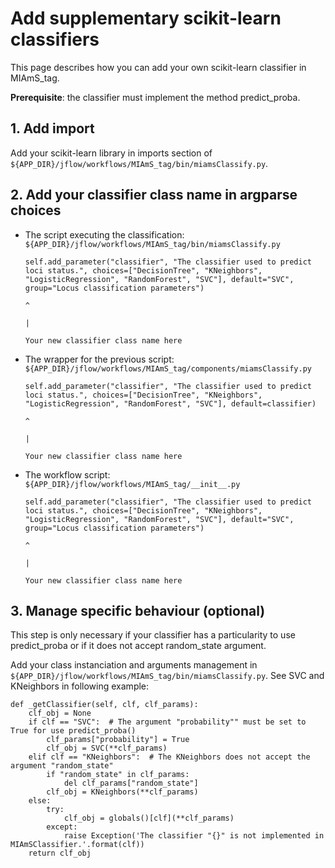 # Add supplementary scikit-learn classifiers

This page describes how you can add your own scikit-learn classifier in MIAmS_tag.

**Prerequisite**: the classifier must implement the method predict_proba.

## 1. Add import

Add your scikit-learn library in imports section of `${APP_DIR}/jflow/workflows/MIAmS_tag/bin/miamsClassify.py`.

## 2. Add your classifier class name in argparse choices

  * The script executing the classification: `${APP_DIR}/jflow/workflows/MIAmS_tag/bin/miamsClassify.py`


        self.add_parameter("classifier", "The classifier used to predict loci status.", choices=["DecisionTree", "KNeighbors", "LogisticRegression", "RandomForest", "SVC"], default="SVC", group="Locus classification parameters")
                                                                                                                                                                          ^
                                                                                                                                                                          |
                                                                                                                                                                          Your new classifier class name here

  * The wrapper for the previous script: `${APP_DIR}/jflow/workflows/MIAmS_tag/components/miamsClassify.py`

        self.add_parameter("classifier", "The classifier used to predict loci status.", choices=["DecisionTree", "KNeighbors", "LogisticRegression", "RandomForest", "SVC"], default=classifier)
                                                                                                                                                                          ^
                                                                                                                                                                          |
                                                                                                                                                                          Your new classifier class name here

  * The workflow script: `${APP_DIR}/jflow/workflows/MIAmS_tag/__init__.py`

        self.add_parameter("classifier", "The classifier used to predict loci status.", choices=["DecisionTree", "KNeighbors", "LogisticRegression", "RandomForest", "SVC"], default="SVC", group="Locus classification parameters")
                                                                                                                                                                          ^
                                                                                                                                                                          |
                                                                                                                                                                          Your new classifier class name here

## 3. Manage specific behaviour (optional)

This step is only necessary if your classifier has a particularity to use predict_proba or if it does not accept random_state argument.

Add your class instanciation and arguments management in `${APP_DIR}/jflow/workflows/MIAmS_tag/bin/miamsClassify.py`. See SVC and KNeighbors in following example:

    def _getClassifier(self, clf, clf_params):
        clf_obj = None
        if clf == "SVC":  # The argument "probability"" must be set to True for use predict_proba()
            clf_params["probability"] = True
            clf_obj = SVC(**clf_params)
        elif clf == "KNeighbors":  # The KNeighbors does not accept the argument "random_state"
            if "random_state" in clf_params:
	            del clf_params["random_state"]
            clf_obj = KNeighbors(**clf_params)
        else:
            try:
                clf_obj = globals()[clf](**clf_params)
            except:
                raise Exception('The classifier "{}" is not implemented in MIAmSClassifier.'.format(clf))
        return clf_obj
